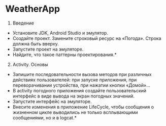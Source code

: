 # WeatherApp

1. Введение
- Установите JDK, Android Studio и эмулятор.
- Создайте проект. Замените строковый ресурс на «Погода». Строка должна быть вверху.
- Запустите проект на эмуляторе.
- Найдите, что такое паттерны проектирования.*

2. Activity. Основы
- Запишите последовательности вызова методов при различных действиях пользователей: при запуске приложения, при переворачивании устройства, при нажатии кнопки «Домой»…
- В activity погодного приложения создайте пользовательский интерфейс в виде вывода на экран погодных значений.
- Запустите интерфейс на эмуляторе.
- Внесите изменения в приложение LifeCycle, чтобы сообщения о жизненном цикле выводились не только всплывающими сообщениями, но и в logcat.*